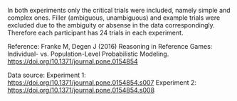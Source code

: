 In both experiments only the critical trials were included, namely simple and complex ones. Filler (ambiguous, unambiguous) and example trials were excluded due to the ambiguity or absense in the data correspondingly. Therefore each participant has 24 trials in each experiment.

Reference:
Franke M, Degen J (2016) Reasoning in Reference Games: Individual- vs. Population-Level Probabilistic Modeling. https://doi.org/10.1371/journal.pone.0154854

Data source:
Experiment 1: https://doi.org/10.1371/journal.pone.0154854.s007
Experiment 2: https://doi.org/10.1371/journal.pone.0154854.s008